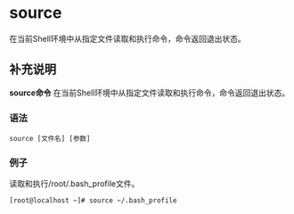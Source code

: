 source
===

在当前Shell环境中从指定文件读取和执行命令，命令返回退出状态。

## 补充说明

**source命令** 在当前Shell环境中从指定文件读取和执行命令，命令返回退出状态。

### 语法  

```
source [文件名] [参数]
```

### 例子

读取和执行/root/.bash_profile文件。

```bash
[root@localhost ~]# source ~/.bash_profile
```


